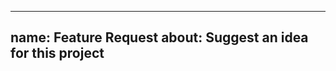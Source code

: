 ______________________________________________________________________

## name: Feature Request about: Suggest an idea for this project

<!--- Is your feature request related to a problem? What are you trying to achieve? --->

<!--- Describe the solution you'd like. --->

<!--- If possible, describe alternatives you've considered. Why are they insufficient? --->
